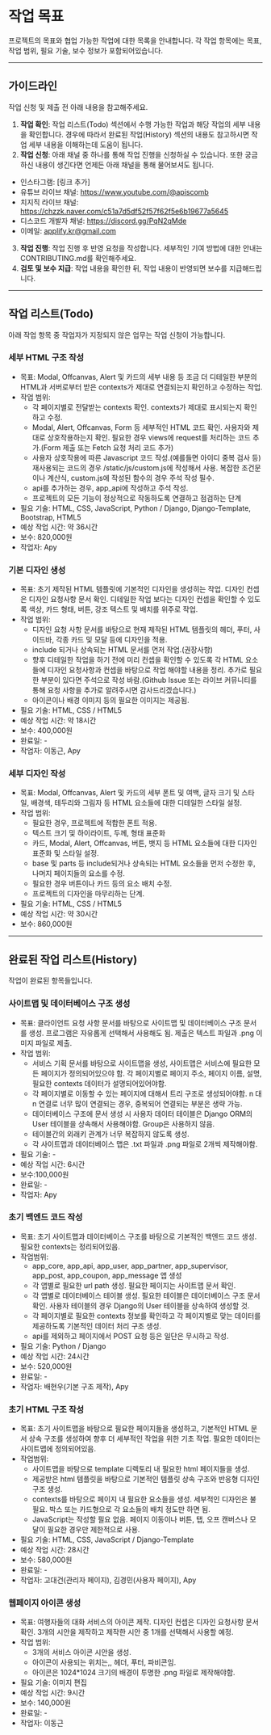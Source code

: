 # 작업 목표

프로젝트의 목표와 협업 가능한 작업에 대한 목록을 안내합니다. 각 작업 항목에는 목표, 작업 범위, 필요 기술, 보수 정보가 포함되어있습니다.

---

## 가이드라인

작업 신청 및 제출 전 아래 내용을 참고해주세요.

  1. **작업 확인**: 작업 리스트(Todo) 섹션에서 수행 가능한 작업과 해당 작업의 세부 내용을 확인합니다. 경우에 따라서 완료된 작업(History) 섹션의 내용도 참고하시면 작업 세부 내용을 이해하는데 도움이 됩니다.
  2. **작업 신청**: 아래 채널 중 하나를 통해 작업 진행을 신청하실 수 있습니다. 또한 궁금하신 내용이 생긴다면 언제든 아래 채널을 통해 물어보셔도 됩니다.
   - 인스타그램: [링크 추가]
   - 유튜브 라이브 채널: <https://www.youtube.com/@apiscomb>
   - 치지직 라이브 채널: <https://chzzk.naver.com/c51a7d5df52f57f62f5e6b19677a5645>
   - 디스코드 개발자 채널: <https://discord.gg/PqN2qMde>
   - 이메일: <applify.kr@gmail.com>
  3. **작업 진행**: 작업 진행 후 반영 요청을 작성합니다. 세부적인 기여 방법에 대한 안내는 CONTRIBUTING.md를 확인해주세요.
  4. **검토 및 보수 지급**: 작업 내용을 확인한 뒤, 작업 내용이 반영되면 보수를 지급해드립니다.

---

## 작업 리스트(Todo)

아래 작업 항목 중 작업자가 지정되지 않은 업무는 작업 신청이 가능합니다.

### **세부 HTML 구조 작성**

- 목표: Modal, Offcanvas, Alert 및 카드의 세부 내용 등 조금 더 디테일한 부분의 HTML과 서버로부터 받은 contexts가 제대로 연결되는지 확인하고 수정하는 작업.
- 작업 범위:
  - 각 페이지별로 전달받는 contexts 확인. contexts가 제대로 표시되는지 확인하고 수정.
  - Modal, Alert, Offcanvas, Form 등 세부적인 HTML 코드 확인. 사용자와 제대로 상호작용하는지 확인. 필요한 경우 views에 request를 처리하는 코드 추가.(Form 제출 또는 Fetch 요청 처리 코드 추가)
  - 사용자 상호작용에 따른 Javascript 코드 작성.(예를들면 아이디 중복 검사 등) 재사용되는 코드의 경우 /static/js/custom.js에 작성해서 사용. 복잡한 조건문이나 계산식, custom.js에 작성된 함수의 경우 주석 작성 필수.
  - api를 추가하는 경우, app_api에 작성하고 주석 작성.
  - 프로젝트의 모든 기능이 정상적으로 작동하도록 연결하고 점검하는 단계
- 필요 기술: HTML, CSS, JavaScript, Python / Django, Django-Template, Bootstrap, HTML5
- 예상 작업 시간: 약 36시간
- 보수: 820,000원
- 작업자: Apy

### **기본 디자인 생성**

- 목표: 초기 제작된 HTML 템플릿에 기본적인 디자인을 생성히는 작업. 디자인 컨셉은 디자인 요청사항 문서 확인. 디테일한 작업 보다는 디자인 컨셉을 확인할 수 있도록 색상, 카드 형태, 버튼, 강조 텍스트 및 배치를 위주로 작업.
- 작업 범위:
  - 디자인 요청 사항 문서를 바탕으로 현재 제작된 HTML 템플릿의 헤더, 푸터, 사이드바, 각종 카드 및 모달 등에 디자인을 적용.
  - include 되거나 상속되는 HTML 문서를 먼저 작업.(권장사항)
  - 향후 디테일한 작업을 하기 전에 미리 컨셉을 확인할 수 있도록 각 HTML 요소들에 디자인 요청사항과 컨셉을 바탕으로 작업 해야할 내용을 정리. 추가로 필요한 부분이 있다면 주석으로 작성 바람.(Github Issue 또는 라이브 커뮤니티를 통해 요청 사항을 추가로 알려주시면 감사드리겠습니다.)
  - 아이콘이나 배경 이미지 등의 필요한 이미지는 제공됨.
- 필요 기술: HTML, CSS / HTML5
- 예상 작업 시간: 약 18시간
- 보수: 400,000원
- 완료일: -
- 작업자: 이동근, Apy

### **세부 디자인 작성**

- 목표: Modal, Offcanvas, Alert 및 카드의 세부 폰트 및 여백, 글자 크기 및 스타일, 배경색, 테두리와 그림자 등  HTML 요소들에 대한 디테일한 스타일 설정.
- 작업 범위:
  - 필요한 경우, 프로젝트에 적합한 폰트 적용.
  - 텍스트 크기 및 하이라이트, 두께, 형태 표준화
  - 카드, Modal, Alert, Offcanvas, 버튼, 뱃지 등 HTML 요소들에 대한 디자인 표준화 및 스타일 설정.
  - base 및 parts 등 include되거나 상속되는 HTML 요소들을 먼저 수정한 후, 나머지 페이지들의 요소를 수정.
  - 필요한 경우 버튼이나 카드 등의 요소 배치 수정.
  - 프로젝트의 디자인을 마무리하는 단계.
- 필요 기술: HTML, CSS / HTML5
- 예상 작업 시간: 약 30시간
- 보수: 860,000원

---

## 완료된 작업 리스트(History)

작업이 완료된 항목들입니다.

### **사이트맵 및 데이터베이스 구조 생성**

- 목표: 클라이언트 요청 사항 문서를 바탕으로 사이트맵 및 데이터베이스 구조 문서를 생성. 프로그램은 자유롭게 선택해서 사용해도 됨. 제출은 텍스트 파일과 .png 이미지 파일로 제출.
- 작업 범위:
  - 서비스 기획 문서를 바탕으로 사이트맵을 생성, 사이트맵은 서비스에 필요한 모든 페이지가 정의되어있으야 함. 각 페이지별로 페이지 주소, 페이지 이름, 설명, 필요한 contexts 데이터가 설명되어있어야함.
  - 각 페이지별로 이동할 수 있는 페이지에 대해서 트리 구조로 생성되어야함. n 대 n 연결로 너무 많이 연결되는 경우, 중복되어 연결되는 부분은 생략 가능.
  - 데이터베이스 구조에 문서 생성 시 사용자 데이터 테이블은 Django ORM의 User 테이블을 상속해서 사용해야함. Group은 사용하지 않음.
  - 테이블간의 외래키 관계가 너무 복잡하지 않도록 생성.
  - 각 사이트맵과 데이터베이스 맵은 .txt 파일과 .png 파일로 2개씩 제작해야함.
- 필요 기술: -
- 예상 작업 시간: 6시간
- 보수:100,000원
- 완료일: -
- 작업자: Apy

### **초기 백엔드 코드 작성**

- 목표: 초기 사이트맵과 데이터베이스 구조를 바탕으로 기본적인 백엔드 코드 생성. 필요한 contexts는 정리되어있음.
- 작업범위:
  - app_core, app_api, app_user, app_partner, app_supervisor, app_post, app_coupon, app_message 앱 생성
  - 각 앱별로 필요한 url path 생성. 필요한 페이지는 사이트맵 문서 확인.
  - 각 앱별로 데이터베이스 테이블 생성. 필요한 테이블은 데이터베이스 구조 문서 확인. 사용자 테이블의 경우 Django의 User 테이블을 상속하여 생성할 것.
  - 각 페이지별로 필요한 contexts 정보를 확인하고 각 페이지별로 맞는 데이터를 제공하도록 기본적인 데이터 처리 구조 생성.
  - api를 제외하고 페이지에서 POST 요청 등은 일단은 무시하고 작성.
- 필요 기술: Python / Django
- 예상 작업 시간: 24시간
- 보수: 520,000원
- 완료일: -
- 작업자: 배현우(기본 구조 제작), Apy

### **초기 HTML 구조 작성**

- 목표: 초기 사이트맵을 바탕으로 필요한 페이지들을 생성하고, 기본적인 HTML 문서 상속 구조를 생성하여 향후 더 세부적인 작업을 위한 기초 작업. 필요한 데이터는 사이트맵에 정의되어있음.
- 작업범위:
  - 사이트맵을 바탕으로 template 디렉토리 내 필요한 html 페이지들을 생성.
  - 제공받은 html 템플릿을 바탕으로 기본적인 템플릿 상속 구조와 반응형 디자인 구조 생성.
  - contexts를 바탕으로 페이지 내 필요한 요소들을 생성. 세부적인 디자인은 불필요. 박스 또는 카드형으로 각 요소들의 배치 정도만 하면 됨.
  - JavaScript는 작성할 필요 없음. 페이지 이동이나 버튼, 탭, 오프 캔버스나 모달이 필요한 경우만 제한적으로 사용.
- 필요 기술: HTML, CSS, JavaScript / Django-Template
- 예상 작업 시간: 28시간
- 보수: 580,000원
- 완료일: -
- 작업자: 고대건(관리자 페이지), 김경민(사용자 페이지), Apy

### **웹페이지 아이콘 생성**

- 목표: 여행자들의 대화 서비스의 아이콘 제작. 디자인 컨셉은 디자인 요청사항 문서 확인. 3개의 시안을 제작하고 제작한 시안 중 1개를 선택해서 사용할 예정.
- 작업 범위:
  - 3개의 서비스 아이콘 시안을 생성.
  - 아이콘이 사용되는 위치는,, 헤더, 푸터, 파비콘임.
  - 아이콘은 1024*1024 크기의 배경이 투명한 .png 파일로 제작해야함.
- 필요 기술: 이미지 편집
- 예상 작업 시간: 9시간
- 보수: 140,000원
- 완료일: -
- 작업자: 이동근
